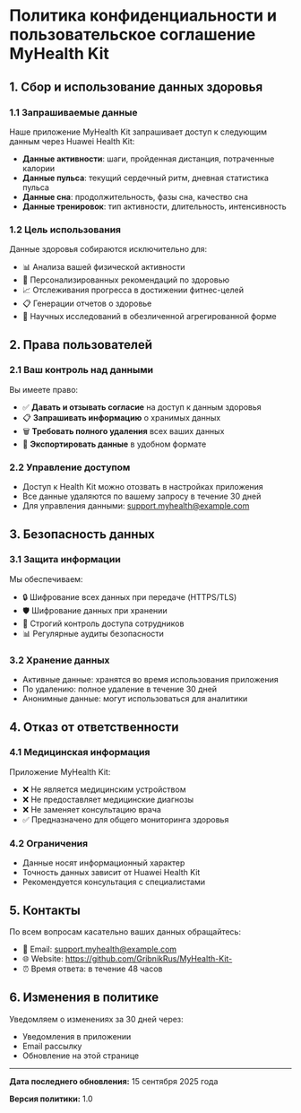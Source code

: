 # Политика конфиденциальности и пользовательское соглашение MyHealth Kit

## 1. Сбор и использование данных здоровья

### 1.1 Запрашиваемые данные
Наше приложение MyHealth Kit запрашивает доступ к следующим данным через Huawei Health Kit:
- **Данные активности**: шаги, пройденная дистанция, потраченные калории
- **Данные пульса**: текущий сердечный ритм, дневная статистика пульса
- **Данные сна**: продолжительность, фазы сна, качество сна
- **Данные тренировок**: тип активности, длительность, интенсивность

### 1.2 Цель использования
Данные здоровья собираются исключительно для:
- 📊 Анализа вашей физической активности
- 🎯 Персонализированных рекомендаций по здоровью
- 📈 Отслеживания прогресса в достижении фитнес-целей
- 📋 Генерации отчетов о здоровье
- 🔬 Научных исследований в обезличенной агрегированной форме

## 2. Права пользователей

### 2.1 Ваш контроль над данными
Вы имеете право:
- ✅ **Давать и отзывать согласие** на доступ к данным здоровья
- 📋 **Запрашивать информацию** о хранимых данных
- 🗑️ **Требовать полного удаления** всех ваших данных
- 🔄 **Экспортировать данные** в удобном формате

### 2.2 Управление доступом
- Доступ к Health Kit можно отозвать в настройках приложения
- Все данные удаляются по вашему запросу в течение 30 дней
- Для управления данными: support.myhealth@example.com

## 3. Безопасность данных

### 3.1 Защита информации
Мы обеспечиваем:
- 🔒 Шифрование всех данных при передаче (HTTPS/TLS)
- 🛡️ Шифрование данных при хранении
- 👥 Строгий контроль доступа сотрудников
- 📊 Регулярные аудиты безопасности

### 3.2 Хранение данных
- Активные данные: хранятся во время использования приложения
- По удалению: полное удаление в течение 30 дней
- Анонимные данные: могут использоваться для аналитики

## 4. Отказ от ответственности

### 4.1 Медицинская информация
Приложение MyHealth Kit:
- ❌ Не является медицинским устройством
- ❌ Не предоставляет медицинские диагнозы
- ❌ Не заменяет консультацию врача
- ✅ Предназначено для общего мониторинга здоровья

### 4.2 Ограничения
- Данные носят информационный характер
- Точность данных зависит от Huawei Health Kit
- Рекомендуется консультация с специалистами

## 5. Контакты

По всем вопросам касательно ваших данных обращайтесь:
- 📧 Email: support.myhealth@example.com
- 🌐 Website: https://github.com/GribnikRus/MyHealth-Kit-
- ⏰ Время ответа: в течение 48 часов

## 6. Изменения в политике

Уведомляем о изменениях за 30 дней через:
- Уведомления в приложении
- Email рассылку
- Обновление на этой странице

---

**Дата последнего обновления:** 15 сентября 2025 года

**Версия политики:** 1.0
